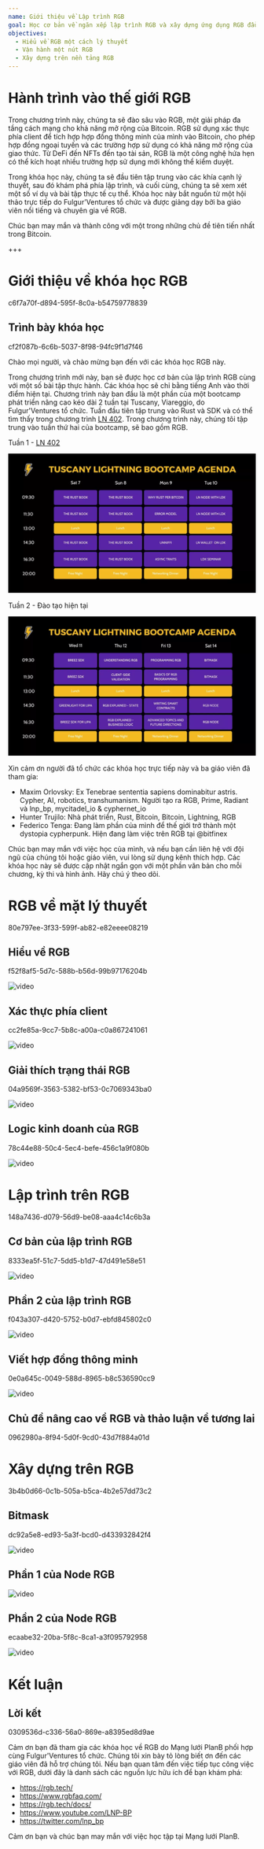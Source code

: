 ```yaml
---
name: Giới thiệu về Lập trình RGB
goal: Học cơ bản về ngăn xếp lập trình RGB và xây dựng ứng dụng RGB đầu tiên của bạn
objectives:
  - Hiểu về RGB một cách lý thuyết
  - Vận hành một nút RGB
  - Xây dựng trên nền tảng RGB
---
```


# Hành trình vào thế giới RGB

Trong chương trình này, chúng ta sẽ đào sâu vào RGB, một giải pháp đa tầng cách mạng cho khả năng mở rộng của Bitcoin. RGB sử dụng xác thực phía client để tích hợp hợp đồng thông minh của mình vào Bitcoin, cho phép hợp đồng ngoại tuyến và các trường hợp sử dụng có khả năng mở rộng của giao thức. Từ DeFi đến NFTs đến tạo tài sản, RGB là một công nghệ hứa hẹn có thể kích hoạt nhiều trường hợp sử dụng mới không thể kiểm duyệt.

Trong khóa học này, chúng ta sẽ đầu tiên tập trung vào các khía cạnh lý thuyết, sau đó khám phá phía lập trình, và cuối cùng, chúng ta sẽ xem xét một số ví dụ và bài tập thực tế cụ thể. Khóa học này bắt nguồn từ một hội thảo trực tiếp do Fulgur'Ventures tổ chức và được giảng dạy bởi ba giáo viên nổi tiếng và chuyên gia về RGB.

Chúc bạn may mắn và thành công với một trong những chủ đề tiên tiến nhất trong Bitcoin.

+++

# Giới thiệu về khóa học RGB
<partId>c6f7a70f-d894-595f-8c0a-b54759778839</partId>

## Trình bày khóa học
<chapterId>cf2f087b-6c6b-5037-8f98-94fc9f1d7f46</chapterId>

Chào mọi người, và chào mừng bạn đến với các khóa học RGB này.

Trong chương trình mới này, bạn sẽ được học cơ bản của lập trình RGB cùng với một số bài tập thực hành. Các khóa học sẽ chỉ bằng tiếng Anh vào thời điểm hiện tại. Chương trình này ban đầu là một phần của một bootcamp phát triển nâng cao kéo dài 2 tuần tại Tuscany, Viareggio, do Fulgur'Ventures tổ chức. Tuần đầu tiên tập trung vào Rust và SDK và có thể tìm thấy trong chương trình [LN 402](https://planb.network/courses/ln402). Trong chương trình này, chúng tôi tập trung vào tuần thứ hai của bootcamp, sẽ bao gồm RGB.

Tuần 1 - [LN 402](https://planb.network/courses/ln402)

![hình ảnh](assets/image/1.webp)

Tuần 2 - Đào tạo hiện tại

![hình ảnh](assets/image/2.webp)

Xin cảm ơn người đã tổ chức các khóa học trực tiếp này và ba giáo viên đã tham gia:

- Maxim Orlovsky: Ex Tenebrae sententia sapiens dominabitur astris. Cypher, AI, robotics, transhumanism. Người tạo ra RGB, Prime, Radiant và lnp_bp, mycitadel_io & cyphernet_io
- Hunter Trujilo: Nhà phát triển, Rust, Bitcoin, Bitcoin, Lightning, RGB
- Federico Tenga: Đang làm phần của mình để thế giới trở thành một dystopia cypherpunk. Hiện đang làm việc trên RGB tại @bitfinex

Chúc bạn may mắn với việc học của mình, và nếu bạn cần liên hệ với đội ngũ của chúng tôi hoặc giáo viên, vui lòng sử dụng kênh thích hợp. Các khóa học này sẽ được cập nhật ngắn gọn với một phần văn bản cho mỗi chương, kỳ thi và hình ảnh. Hãy chú ý theo dõi.

# RGB về mặt lý thuyết
<partId>80e797ee-3f33-599f-ab82-e82eeee08219</partId>

## Hiểu về RGB
<chapterId>f52f8af5-5d7c-588b-b56d-99b97176204b</chapterId>

![video](https://youtu.be/AF2XbifPGXM)

## Xác thực phía client
<chapterId>cc2fe85a-9cc7-5b8c-a00a-c0a867241061</chapterId>

![video](https://youtu.be/FS6PDprWl5Q)

## Giải thích trạng thái RGB
<chapterId>04a9569f-3563-5382-bf53-0c7069343ba0</chapterId>

![video](https://youtu.be/tmAVdyXGmj4)

## Logic kinh doanh của RGB
<chapterId>78c44e88-50c4-5ec4-befe-456c1a9f080b</chapterId>

![video](https://youtu.be/lUTjeuM0oTA)

# Lập trình trên RGB
<partId>148a7436-d079-56d9-be08-aaa4c14c6b3a</partId>

## Cơ bản của lập trình RGB
<chapterId>8333ea5f-51c7-5dd5-b1d7-47d491e58e51</chapterId>

![video](https://youtu.be/Uo1UoxiImsI)

## Phần 2 của lập trình RGB
<chapterId>f043a307-d420-5752-b0d7-ebfd845802c0</chapterId>

![video](https://youtu.be/sVoKIi-1XbY)

## Viết hợp đồng thông minh
<chapterId>0e0a645c-0049-588d-8965-b8c536590cc9</chapterId>

![video](https://youtu.be/GRwS-NvWF3I)

## Chủ đề nâng cao về RGB và thảo luận về tương lai
<chapterId>0962980a-8f94-5d0f-9cd0-43d7f884a01d</chapterId>
# Xây dựng trên RGB
<partId>3b4b0d66-0c1b-505a-b5ca-4b2e57dd73c2</partId>

## Bitmask
<chapterId>dc92a5e8-ed93-5a3f-bcd0-d433932842f4</chapterId>

![video](https://youtu.be/nbUtV8GOR_U)

## Phần 1 của Node RGB

![video](https://youtu.be/5iAhsgCSL3U)

## Phần 2 của Node RGB
<chapterId>ecaabe32-20ba-5f8c-8ca1-a3f095792958</chapterId>

![video](https://youtu.be/piQQH4Q2nr0)

# Kết luận

## Lời kết
<chapterId>0309536d-c336-56a0-869e-a8395ed8d9ae</chapterId>

Cảm ơn bạn đã tham gia các khóa học về RGB do Mạng lưới PlanB phối hợp cùng Fulgur'Ventures tổ chức. Chúng tôi xin bày tỏ lòng biết ơn đến các giáo viên đã hỗ trợ chúng tôi. Nếu bạn quan tâm đến việc tiếp tục công việc với RGB, dưới đây là danh sách các nguồn lực hữu ích để bạn khám phá:

- https://rgb.tech/
- https://www.rgbfaq.com/
- https://rgb.tech/docs/
- https://www.youtube.com/LNP-BP
- https://twitter.com/lnp_bp

Cảm ơn bạn và chúc bạn may mắn với việc học tập tại Mạng lưới PlanB.